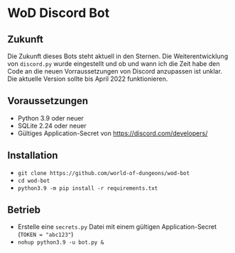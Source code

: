# WoD Discord Bot

## Zukunft

Die Zukunft dieses Bots steht aktuell in den Sternen. Die Weiterentwicklung von `discord.py` wurde eingestellt und ob und wann ich die Zeit habe den Code an die neuen Vorraussetzungen von Discord anzupassen ist unklar. Die aktuelle Version sollte bis April 2022 funktionieren.

## Voraussetzungen

- Python 3.9 oder neuer
- SQLite 2.24 oder neuer
- Gültiges Application-Secret von https://discord.com/developers/

## Installation

- `git clone https://github.com/world-of-dungeons/wod-bot`
- `cd wod-bot`
- `python3.9 -m pip install -r requirements.txt`
  
## Betrieb

- Erstelle eine `secrets.py` Datei mit einem gültigen Application-Secret (`TOKEN = "abc123"`)
- `nohup python3.9 -u bot.py &`
